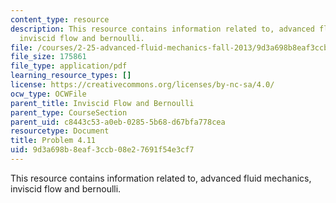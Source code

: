 ```yaml
---
content_type: resource
description: This resource contains information related to, advanced fluid mechanics,
  inviscid flow and bernoulli.
file: /courses/2-25-advanced-fluid-mechanics-fall-2013/9d3a698b8eaf3ccb08e27691f54e3cf7_MIT2_25F13_Shapi4.11_Prob.pdf
file_size: 175861
file_type: application/pdf
learning_resource_types: []
license: https://creativecommons.org/licenses/by-nc-sa/4.0/
ocw_type: OCWFile
parent_title: Inviscid Flow and Bernoulli
parent_type: CourseSection
parent_uid: c8443c53-a0eb-0285-5b68-d67bfa778cea
resourcetype: Document
title: Problem 4.11
uid: 9d3a698b-8eaf-3ccb-08e2-7691f54e3cf7
---
```

This resource contains information related to, advanced fluid mechanics, inviscid flow and bernoulli.
